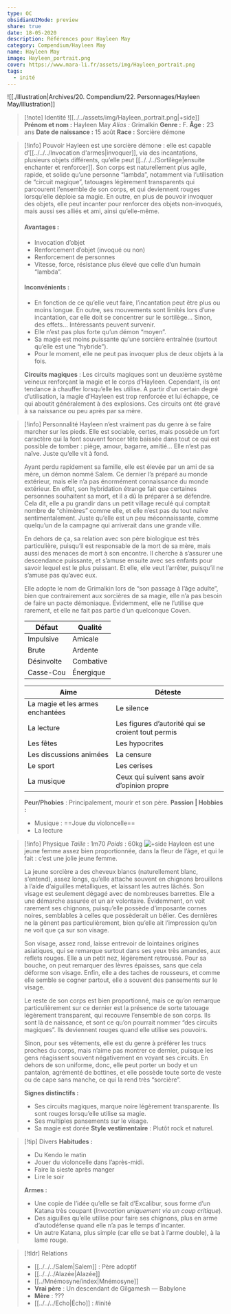```yaml
---
type: OC
obsidianUIMode: preview
share: true
date: 18-05-2020
description: Références pour Hayleen May
category: Compendium/Hayleen May
name: Hayleen May
image: Hayleen_portrait.png
cover: https://www.mara-li.fr/assets/img/Hayleen_portrait.png
tags:
  - inité
---
```


![[./Illustration|Archives/20. Compendium/22. Personnages/Hayleen May/Illustration]]
> [!note] Identité
> ![[../../assets/img/Hayleen_portrait.png|+side]]
> **Prénom et nom :** Hayleen May
> *Alias :* Grimalkin
> **Genre :** F.
> **Âge :** 23 ans
> **Date de naissance :** 15 août
> **Race :** Sorcière démone

> [!info] Pouvoir
> Hayleen est une sorcière démone : elle est capable d’[[../../../Invocation d'armes|invoquer]], via des incantations, plusieurs objets différents, qu’elle peut [[../../../Sortilège|ensuite enchanter et renforcer]].
> Son corps est naturellement plus agile, rapide, et solide qu’une personne “lambda”, notamment via l’utilisation de “circuit magique”, tatouages légèrement transparents qui parcourent l’ensemble de son corps, et qui deviennent rouges lorsqu’elle déploie sa magie.
> En outre, en plus de pouvoir invoquer des objets, elle peut incanter pour renforcer des objets non-invoqués, mais aussi ses alliés et ami, ainsi qu’elle-même.
>
> #### Avantages :
> - Invocation d’objet
> - Renforcement d’objet (invoqué ou non)
> - Renforcement de personnes
> - Vitesse, force, résistance plus élevé que celle d’un humain “lambda”.
>
> #### Inconvénients :
> - En fonction de ce qu’elle veut faire, l’incantation peut être plus ou moins longue. En outre, ses mouvements sont limités lors d’une incantation, car elle doit se concentrer sur le sortilège… Sinon, des effets… Intéressants peuvent survenir.
> - Elle n’est pas plus forte qu’un démon “moyen”.
> - Sa magie est moins puissante qu’une sorcière entraînée (surtout qu’elle est une “hybride”).
> - Pour le moment, elle ne peut pas invoquer plus de deux objets à la fois.
>
> **Circuits magiques** : Les circuits magiques sont un deuxième système veineux renforçant la magie et le corps d’Hayleen. Cependant, ils ont tendance à chauffer lorsqu’elle les utilise. A partir d’un certain degré d’utilisation, la magie d’Hayleen est trop renforcée et lui échappe, ce qui aboutit généralement à des explosions.
> Ces circuits ont été gravé à sa naissance ou peu après par sa mère.

> [!info] Personnalité
> Hayleen n’est vraiment pas du genre à se faire marcher sur les pieds. Elle est sociable, certes, mais possède un fort caractère qui la font souvent foncer tête baissée dans tout ce qui est possible de tomber : piège, amour, bagarre, amitié… Elle n’est pas naïve. Juste qu’elle vit à fond.
>
> Ayant perdu rapidement sa famille, elle est élevée par un ami de sa mère, un démon nommé Salem. Ce dernier l’a préparé au monde extérieur, mais elle n’a pas énormément connaissance du monde extérieur. En effet, son hybridation étrange fait que certaines personnes souhaitent sa mort, et il a dû la préparer à se défendre.
> Cela dit, elle a pu grandir dans un petit village reculé qui comptait nombre de “chimères” comme elle, et elle n’est pas du tout naïve sentimentalement. Juste qu’elle est un peu méconnaissante, comme quelqu’un de la campagne qui arriverait dans une grande ville.
>
> En dehors de ça, sa relation avec son père biologique est très particulière, puisqu’il est responsable de la mort de sa mère, mais aussi des menaces de mort à son encontre. Il cherche à s’assurer une descendance puissante, et s’amuse ensuite avec ses enfants pour savoir lequel est le plus puissant.
> Et elle, elle veut l’arrêter, puisqu’il ne s’amuse pas qu’avec eux.
>
> Elle adopte le nom de Grimalkin lors de “son passage à l’âge adulte”, bien que contrairement aux sorcières de sa magie, elle n’a pas besoin de faire un pacte démoniaque. Évidemment, elle ne l’utilise que rarement, et elle ne fait pas partie d’un quelconque Coven.
>
>
> | Défaut | Qualité |
> | ---------- | --------- |
> | Impulsive  | Amicale   |
> | Brute      | Ardente   |
> | Désinvolte | Combative |
> | Casse-Cou  | Énergique |
>
> | Aime | Déteste |
> | -------------------------------- | ------------------------------------------------- |
> | La magie et les armes enchantées | Le silence                                        |
> | La lecture                       | Les figures d’autorité qui se croient tout permis |
> | Les fêtes                        | Les hypocrites                                    |
> | Les discussions animées          | La censure                                        |
> | Le sport                         | Les cerises                                       |
> | La musique                       | Ceux qui suivent sans avoir d’opinion propre      |
>
> **Peur/Phobies** : Principalement, mourir et son père.
> **Passion | Hobbies :**
> - Musique : ==Joue du violoncelle==
> - La lecture

> [!info] Physique
> *Taille* : 1m70
> *Poids* : 60kg
> ![+side](https://lh5.googleusercontent.com/YGkLl1TAv5q7Z5DXwwNlFJwuAjUUVv217w6Nd9uygb-fkhd4GZkXiqC25wy5Ehpr7tW1rwqiZlnLGaNL7vFiKgMflX-ILFLfJv2Dk0J8ImFEimxJs0ufmTOJX44LiddjGQdGSsdM)
> Hayleen est une jeune femme assez bien proportionnée, dans la fleur de l’âge, et qui le fait : c’est une jolie jeune femme.
>
> La jeune sorcière a des cheveux blancs (naturellement blanc, s’entend), assez longs, qu’elle attache souvent en chignons brouillons à l’aide d’aiguilles métalliques, et laissant les autres lâchés. Son visage est seulement dégagé avec de nombreuses barrettes. Elle a une démarche assurée et un air volontaire. Évidemment, on voit rarement ses chignons, puisqu’elle possède d’imposante cornes noires, semblables à celles que possèderait un bélier. Ces dernières ne la gênent pas particulièrement, bien qu’elle ait l’impression qu’on ne voit que ça sur son visage.
>
> Son visage, assez rond, laisse entrevoir de lointaines origines asiatiques, qui se remarque surtout dans ses yeux très amandes, aux reflets rouges. Elle a un petit nez, légèrement retroussé. Pour sa bouche, on peut remarquer des lèvres épaisses, sans que cela déforme son visage. Enfin, elle a des taches de rousseurs, et comme elle semble se cogner partout, elle a souvent des pansements sur le visage.
>
> Le reste de son corps est bien proportionné, mais ce qu’on remarque particulièrement sur ce dernier est la présence de sorte tatouage légèrement transparent, qui recouvre l’ensemble de son corps. Ils sont là de naissance, et sont ce qu’on pourrait nommer “des circuits magiques”. Ils deviennent rouges quand elle utilise ses pouvoirs.
>
> Sinon, pour ses vêtements, elle est du genre à préférer les trucs proches du corps, mais n’aime pas montrer ce dernier, puisque les gens réagissent souvent négativement en voyant ses circuits. En dehors de son uniforme, donc, elle peut porter un body et un pantalon, agrémenté de bottines, et elle possède toute sorte de veste ou de cape sans manche, ce qui la rend très “sorcière”.
>
> **Signes distinctifs :**
> - Ses circuits magiques, marque noire légèrement transparente. Ils sont rouges lorsqu’elle utilise sa magie.
> - Ses multiples pansements sur le visage.
> - Sa magie est dorée
> **Style vestimentaire** : Plutôt rock et naturel.

> [!tip] Divers
> **Habitudes :**
> - Du Kendo le matin
> - Jouer du violoncelle dans l’après-midi.
> - Faire la sieste après manger
> - Lire le soir
>
> **Armes :**
> - Une copie de l’idée qu’elle se fait d’Excalibur, sous forme d’un Katana très coupant (*Invocation uniquement via un coup critique*).
> - Des aiguilles qu’elle utilise pour faire ses chignons, plus en arme d’autodéfense quand elle n’a pas le temps d’incanter.
> - Un autre Katana, plus simple (car elle se bat à l’arme double), à la lame rouge.

> [!tldr] Relations
> - [[../../../Salem|Salem]] : Père adoptif
> - [[../../../Alazée|Alazée]]
> - [[../Mnémosyne/index|Mnémosyne]]
> - **Vrai père** : Un descendant de Gilgamesh — Babylone
> - **Mère** : ???
> - [[../../../Echo|Écho]] : #inité


